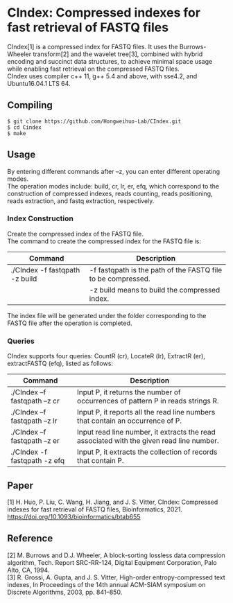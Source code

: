 # CIndex: Compressed indexes for fast retrieval of FASTQ files 
CIndex[1] is a compressed index for FASTQ files. It uses the Burrows-Wheeler transform[2] and the wavelet tree[3], combined with hybrid encoding and succinct data structures, to achieve minimal space usage while enabling fast retrieval on the compressed FASTQ files.    
CIndex uses compiler c++ 11, g++ 5.4 and above, with sse4.2, and Ubuntu16.04.1 LTS 64.
## Compiling 
    $ git clone https://github.com/Hongweihuo-Lab/CIndex.git
    $ cd Cindex
    $ make
## Usage
By entering different commands after –z, you can enter different operating modes.  
The operation modes include: build, cr, lr, er, efq, which correspond to the construction of compressed indexes, reads counting, reads positioning, reads extraction, and fastq extraction, respectively.
### Index Construction
Create the compressed index of the FASTQ file.   
The command to create the compressed index for the FASTQ file is:   

| Command | Description |
| --- | --- |
|./CIndex -f fastqpath -z build |  -f fastqpath is the path of the FASTQ file to be compressed. 
  |  |   -z build means to build the compressed index.   

The index file will be generated under the folder corresponding to the FASTQ file after the operation is completed.
### Queries
CIndex supports four queries: CountR (cr), LocateR (lr), ExtractR (er), extractFASTQ (efq), listed as follows:

| Command | Description |
| --- | --- |
| ./CIndex –f fastqpath –z cr   | Input P, it returns the number of occurrences of pattern P in reads strings R. 
| ./CIndex –f fastqpath –z lr   | Input P, it reports all the read line numbers that contain an occurrence of P.
| ./CIndex –f fastqpath –z er   | Input read line number, it extracts the read associated with the given read line number.
| ./CIndex -f fastqpath -z efq  | Input P, it extracts the collection of records that contain P.

## Paper
[1] H. Huo, P. Liu, C. Wang, H. Jiang, and J. S. Vitter, CIndex: Compressed indexes for fast retrieval of FASTQ files, Bioinformatics, 2021.  https://doi.org/10.1093/bioinformatics/btab655 

## Reference
[2] M. Burrows and D.J. Wheeler, A block-sorting lossless data compression algorithm, Tech. Report SRC-RR-124, Digital Equipment Corporation, Palo Alto, CA, 1994.   
[3] R. Grossi, A. Gupta, and J. S. Vitter, High-order entropy-compressed text indexes, In Proceedings of the 14th annual ACM-SIAM symposium on Discrete Algorithms, 2003, pp. 841–850.    

